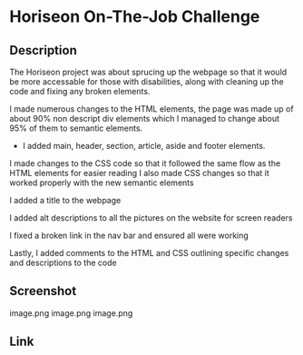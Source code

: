 # Horiseon On-The-Job Challenge

## Description
The Horiseon project was about sprucing up the webpage so that it would be more accessable for those with disabilities, along with cleaning up the code and fixing any broken elements.

I made numerous changes to the HTML elements, the page was made up of about 90% non descript div elements which I managed to change about 95% of them to semantic elements.
- I added main, header, section, article, aside and footer elements.

I made changes to the CSS code so that it followed the same flow as the HTML elements for easier reading
I also made CSS changes so that it worked properly with the new semantic elements

I added a title to the webpage

I added alt descriptions to all the pictures on the website for screen readers

I fixed a broken link in the nav bar and ensured all were working

Lastly, I added comments to the HTML and CSS outlining specific changes and descriptions to the code



## Screenshot

image.png
image.png
image.png


## Link